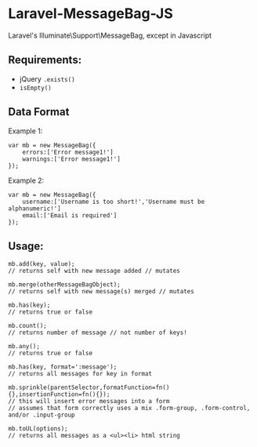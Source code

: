 # Laravel-MessageBag-JS
Laravel's Illuminate\Support\MessageBag, except in Javascript

## Requirements:
 - jQuery ``.exists()``
 - ``isEmpty()``

## Data Format
Example 1:
```
var mb = new MessageBag({
    errors:['Error message1!']
    warnings:['Error message1!']
});
```


Example 2:
```
var mb = new MessageBag({
    username:['Username is too short!','Username must be alphanumeric!']
    email:['Email is required']
});
```

## Usage:

```
mb.add(key, value);
// returns self with new message added // mutates

mb.merge(otherMessageBagObject);
// returns self with new message(s) merged // mutates

mb.has(key);
// returns true or false

mb.count();
// returns number of message // not number of keys!

mb.any();
// returns true or false

mb.has(key, format=':message');
// returns all messages for key in format

mb.sprinkle(parentSelector,formatFunction=fn(){},insertionFunction=fn(){});
// this will insert error messages into a form
// assumes that form correctly uses a mix .form-group, .form-control, and/or .input-group

mb.toUL(options);
// returns all messages as a <ul><li> html string
```
